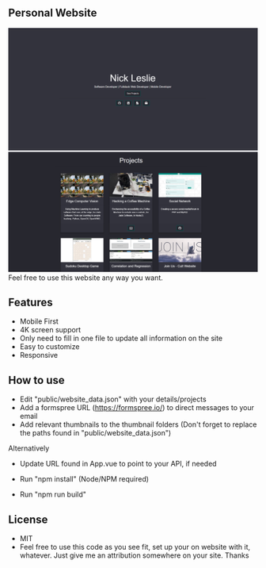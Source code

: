 ## Personal Website

![Title Section](./Pictures/titlepage.png)
![Projects Section](./Pictures/projects.png)
Feel free to use this website any way you want.

## Features
- Mobile First
- 4K screen support
- Only need to fill in one file to update all information on the site
- Easy to customize
- Responsive

## How to use

- Edit "public/website_data.json" with your details/projects
- Add a formspree URL (https://formspree.io/) to direct messages to your email
- Add relevant thumbnails to the thumbnail folders (Don't forget to replace the paths found in "public/website_data.json")

Alternatively

- Update URL found in App.vue to point to your API, if needed

- Run "npm install" (Node/NPM required)
- Run "npm run build"

## License
- MIT
- Feel free to use this code as you see fit, set up your on website with it, whatever. Just give me an attribution somewhere on your site. Thanks
